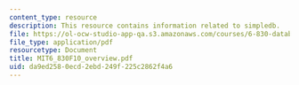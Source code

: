 ```yaml
---
content_type: resource
description: This resource contains information related to simpledb.
file: https://ol-ocw-studio-app-qa.s3.amazonaws.com/courses/6-830-database-systems-fall-2010/da9ed2580ecd2ebd249f225c2862f4a6_MIT6_830F10_overview.pdf
file_type: application/pdf
resourcetype: Document
title: MIT6_830F10_overview.pdf
uid: da9ed258-0ecd-2ebd-249f-225c2862f4a6
---
```

